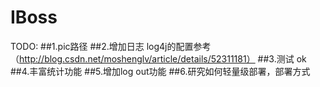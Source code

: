 # IBoss

TODO:
##1.pic路径
##2.增加日志 
log4j的配置参考（http://blog.csdn.net/moshenglv/article/details/52311181）
##3.测试 ok
##4.丰富统计功能
##5.增加log out功能
##6.研究如何轻量级部署，部署方式


  
